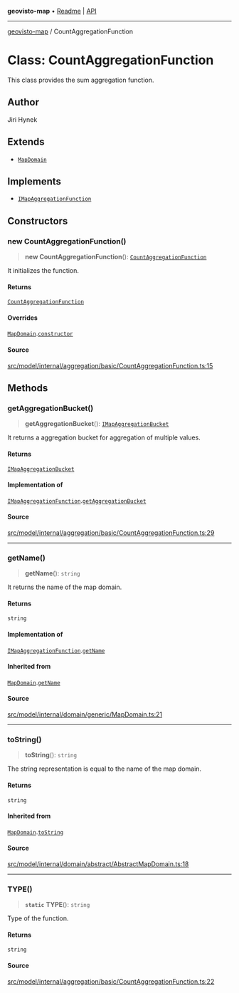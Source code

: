 **geovisto-map** • [Readme](../README.md) \| [API](../globals.md)

***

[geovisto-map](../README.md) / CountAggregationFunction

# Class: CountAggregationFunction

This class provides the sum aggregation function.

## Author

Jiri Hynek

## Extends

- [`MapDomain`](MapDomain.md)

## Implements

- [`IMapAggregationFunction`](../interfaces/IMapAggregationFunction.md)

## Constructors

### new CountAggregationFunction()

> **new CountAggregationFunction**(): [`CountAggregationFunction`](CountAggregationFunction.md)

It initializes the function.

#### Returns

[`CountAggregationFunction`](CountAggregationFunction.md)

#### Overrides

[`MapDomain`](MapDomain.md).[`constructor`](MapDomain.md#constructors)

#### Source

[src/model/internal/aggregation/basic/CountAggregationFunction.ts:15](https://github.com/geovisto/geovisto-map/blob/e22d774889dbc28cc1ec62933ecf6bab6690f172/src/model/internal/aggregation/basic/CountAggregationFunction.ts#L15)

## Methods

### getAggregationBucket()

> **getAggregationBucket**(): [`IMapAggregationBucket`](../interfaces/IMapAggregationBucket.md)

It returns a aggregation bucket for aggregation of multiple values.

#### Returns

[`IMapAggregationBucket`](../interfaces/IMapAggregationBucket.md)

#### Implementation of

[`IMapAggregationFunction`](../interfaces/IMapAggregationFunction.md).[`getAggregationBucket`](../interfaces/IMapAggregationFunction.md#getaggregationbucket)

#### Source

[src/model/internal/aggregation/basic/CountAggregationFunction.ts:29](https://github.com/geovisto/geovisto-map/blob/e22d774889dbc28cc1ec62933ecf6bab6690f172/src/model/internal/aggregation/basic/CountAggregationFunction.ts#L29)

***

### getName()

> **getName**(): `string`

It returns the name of the map domain.

#### Returns

`string`

#### Implementation of

[`IMapAggregationFunction`](../interfaces/IMapAggregationFunction.md).[`getName`](../interfaces/IMapAggregationFunction.md#getname)

#### Inherited from

[`MapDomain`](MapDomain.md).[`getName`](MapDomain.md#getname)

#### Source

[src/model/internal/domain/generic/MapDomain.ts:21](https://github.com/geovisto/geovisto-map/blob/e22d774889dbc28cc1ec62933ecf6bab6690f172/src/model/internal/domain/generic/MapDomain.ts#L21)

***

### toString()

> **toString**(): `string`

The string representation is equal to the name of the map domain.

#### Returns

`string`

#### Inherited from

[`MapDomain`](MapDomain.md).[`toString`](MapDomain.md#tostring)

#### Source

[src/model/internal/domain/abstract/AbstractMapDomain.ts:18](https://github.com/geovisto/geovisto-map/blob/e22d774889dbc28cc1ec62933ecf6bab6690f172/src/model/internal/domain/abstract/AbstractMapDomain.ts#L18)

***

### TYPE()

> **`static`** **TYPE**(): `string`

Type of the function.

#### Returns

`string`

#### Source

[src/model/internal/aggregation/basic/CountAggregationFunction.ts:22](https://github.com/geovisto/geovisto-map/blob/e22d774889dbc28cc1ec62933ecf6bab6690f172/src/model/internal/aggregation/basic/CountAggregationFunction.ts#L22)
